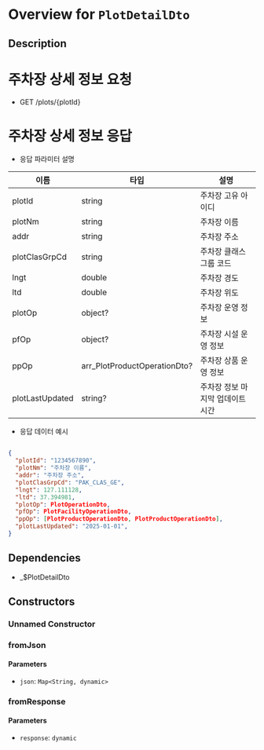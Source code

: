 # Overview for `PlotDetailDto`

## Description

# 주차장 상세 정보 요청

 - GET /plots/{plotId}

 # 주차장 상세 정보 응답

 - 응답 파라미터 설명

 |이름|타입|설명|
 |-|-|-|
 |plotId|string|주차장 고유 아이디|
 |plotNm|string|주차장 이름|
 |addr|string|주차장 주소|
 |plotClasGrpCd|string|주차장 클래스 그룹 코드|
 |lngt|double|주차장 경도|
 |ltd|double|주차장 위도|
 |plotOp|object?|주차장 운영 정보|
 |pfOp|object?|주차장 시설 운영 정보|
 |ppOp|arr_PlotProductOperationDto?|주차장 상품 운영 정보|
 |plotLastUpdated|string?|주차장 정보 마지막 업데이트 시간|

 - 응답 데이터 예시

 ```json

 {
   "plotId": "1234567890",
   "plotNm": "주차장 이름",
   "addr": "주차장 주소",
   "plotClasGrpCd": "PAK_CLAS_GE",
   "lngt": 127.111128,
   "ltd": 37.394981,
   "plotOp": PlotOperationDto,
   "pfOp": PlotFacilityOperationDto,
   "ppOp": [PlotProductOperationDto, PlotProductOperationDto],
   "plotLastUpdated": "2025-01-01",
 }
 ```

## Dependencies

- _$PlotDetailDto

## Constructors

### Unnamed Constructor


### fromJson


#### Parameters

- `json`: `Map<String, dynamic>`
### fromResponse


#### Parameters

- `response`: `dynamic`
